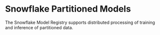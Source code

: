 # Snowflake Partitioned Models
The Snowflake Model Registry supports distributed processing of training and inference of partitioned data.
